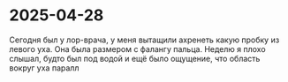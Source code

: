 # 2025-04-28

Сегодня был у лор-врача, у меня вытащили ахренеть какую пробку из левого уха. Она была размером с фалангу пальца. Неделю я плохо слышал, будто был под водой и ещё было ощущение, что область вокруг уха паралл
